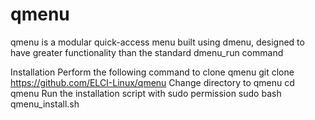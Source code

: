 # qmenu
qmenu is a modular quick-access menu built using dmenu, designed to have greater functionality than the standard dmenu_run command

Installation
Perform the following command to clone qmenu
      git clone https://github.com/ELCI-Linux/qmenu
Change directory to qmenu
      cd qmenu
Run the installation script with sudo permission
      sudo bash qmenu_install.sh

